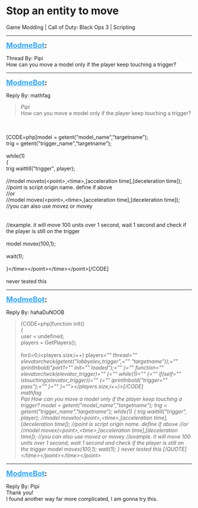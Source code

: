 # Stop an entity to move
Game Modding | Call of Duty: Black Ops 3 | Scripting

---
<strong style="font-size: 1.4em;"><span style="text-decoration: underline;text-decoration-color: #34a7f9;"><span style="color:#34a7f9;">ModmeBot</span></span>:</strong>

<p>Thread By: Pipi<br />How can you move a model only if the player keep touching a trigger?</p>

---
<strong style="font-size: 1.4em;"><span style="text-decoration: underline;text-decoration-color: #34a7f9;"><span style="color:#34a7f9;">ModmeBot</span></span>:</strong>

<p>Reply By: mathfag<br /><blockquote><em>Pipi</em><br />How can you move a model only if the player keep touching a trigger? </blockquote><br />  <br />[CODE=php]model = getent(&quot;model_name&quot;,&quot;targetname&quot;);<br />trig = getent(&quot;trigger_name&quot;,&quot;targetname&quot;);<br /><br />while(1)<br />{<br />trig waittill(&quot;trigger&quot;, player);<br /><br />//model moveto(&lt;point&gt;,&lt;time&gt;,[acceleration time],[deceleration time]); //point is script origin name. define if above<br />//or<br />//model movex(&lt;point&gt;,&lt;time&gt;,[acceleration time],[deceleration time]); //you can also use movez or movey<br /><br /><br />//example. it will move 100 units over 1 second, wait 1 second and check if the player is still on the trigger<br /><br />model movex(100,1);<br /><br />wait(1);<br /><br />}&lt;/time&gt;&lt;/point&gt;&lt;/time&gt;&lt;/point&gt;[/CODE]<br /> <br />never tested this</p>

---
<strong style="font-size: 1.4em;"><span style="text-decoration: underline;text-decoration-color: #34a7f9;"><span style="color:#34a7f9;">ModmeBot</span></span>:</strong>

<p>Reply By: hahaDuNOOB<br /><blockquote>[CODE=php]function init()<br />{<br />	user = undefined;<br />	players = GetPlayers();<br />	<br />	for(i=0;i&lt;players.size;i++) players<em>=&quot;&quot; thread=&quot;&quot; elevatorcheck(getent(&quot;lobbyelev_trigger&quot;,=&quot;&quot; &quot;targetname&quot;));=&quot;&quot; iprintlnbold(&quot;part1=&quot;&quot; init=&quot;&quot; loaded&quot;);=&quot;&quot; }=&quot;&quot; function=&quot;&quot; elevatorcheck(elevator_trigger)=&quot;&quot; {=&quot;&quot; while(1)=&quot;&quot; {=&quot;&quot; if(self=&quot;&quot; istouching(elevator_trigger))=&quot;&quot; {=&quot;&quot; iprintlnbold(&quot;trigger=&quot;&quot; pass&quot;);=&quot;&quot; }=&quot;&quot; }=&quot;&quot;&gt;&lt;/players.size;i++)&gt;[/CODE]<br /><em>mathfag</em><br />Pipi How can you move a model only if the player keep touching a trigger?     model = getent(&quot;model_name&quot;,&quot;targetname&quot;); trig = getent(&quot;trigger_name&quot;,&quot;targetname&quot;); while(1) { trig waittill(&quot;trigger&quot;, player); //model moveto(&lt;point&gt;,&lt;time&gt;,[acceleration time],[deceleration time]); //point is script origin name. define if above //or //model movex(&lt;point&gt;,&lt;time&gt;,[acceleration time],[deceleration time]); //you can also use movez or movey //example. it will move 100 units over 1 second, wait 1 second and check if the player is still on the trigger model movex(100,1); wait(1); }   never tested this    [/QUOTE]<br /> &lt;/time&gt;&lt;/point&gt;&lt;/time&gt;&lt;/point&gt;</em></blockquote></p>

---
<strong style="font-size: 1.4em;"><span style="text-decoration: underline;text-decoration-color: #34a7f9;"><span style="color:#34a7f9;">ModmeBot</span></span>:</strong>

<p>Reply By: Pipi<br />Thank you!<br />I found another way far more complicated, I am gonna try this.</p>
